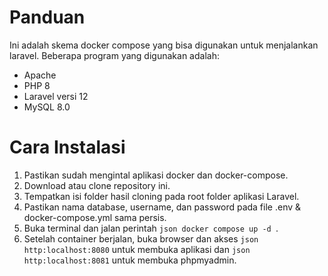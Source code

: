 # Panduan 

Ini adalah skema docker compose yang bisa digunakan untuk menjalankan laravel. Beberapa program yang digunakan adalah:
- Apache
- PHP 8
- Laravel versi 12
- MySQL 8.0

# Cara Instalasi
1. Pastikan sudah mengintal aplikasi docker dan docker-compose.
2. Download atau clone repository ini.
3. Tempatkan isi folder hasil cloning pada root folder aplikasi Laravel.
4. Pastikan nama database, username, dan password pada file .env & docker-compose.yml sama persis.
5. Buka terminal dan jalan perintah
   ```json docker compose up -d ```.
6. Setelah container berjalan, buka browser dan akses ```json http:localhost:8080``` untuk membuka aplikasi dan ```json http:localhost:8081``` untuk membuka phpmyadmin.
